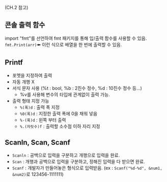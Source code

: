 (CH.2 참고)
## 콘솔 출력 함수
import "fmt"를 선언하여 fmt 패키지를 통해 입/출력 함수를 사용할 수 있음.
```fmt.Print(arr)```:arrow_left: 이런 식으로 배열을 한 번에 출력할 수 있음.

## Printf
+ 포멧을 지정하여 출력
+ 자동 개행 X
+ 서식 문자 사용 (%t : bool, %b : 2진수 정수, %d : 10진수 정수 등...)
  - %v를 사용해 변수의 타입에 관계없이 출력 가능.
+ 출력 형태 지정 가능
  - ```%(폭)d``` : 출력 폭 지정
  - ```%0(폭)d``` : 지정한 출력 폭에 0을 채워 넣음
  - ```%-(폭)d``` : 왼쪽 부터 출력
  - ```%.(자릿수)f``` : 출력할 소수점 이하 자리 지정
 
## Scanln, Scan, Scanf
+ ```Scanln``` : 공백으로 입력을 구분하고 개행으로 입력을 완료.
+ ```Scan``` : 개행과 공백으로 입력을 구분하고, 정해진 입력을 다 받으면 완료.
+ ```Scanf``` : 개발자가 만들어놓은 형식으로 입력받음. (ex : ```Scanf("%d-%d", &num1, &num2)```로 123456-1111111)
